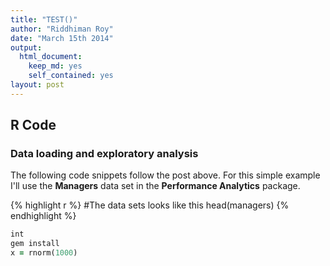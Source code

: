 ```yaml
---
title: "TEST()"
author: "Riddhiman Roy"
date: "March 15th 2014"
output:
  html_document:
    keep_md: yes
    self_contained: yes
layout: post
---
```


## R Code

### Data loading and exploratory analysis

The following code snippets follow the post above. For this simple example I'll use the **Managers** data set in the **Performance Analytics** package. 

{% highlight r %}
#The data sets looks like this
head(managers)
{% endhighlight %}

```ruby
int
gem install
x = rnorm(1000) 
```


